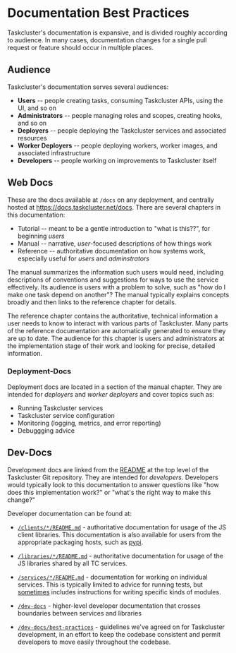 # Documentation Best Practices

Taskcluster's documentation is expansive, and is divided roughly according to audience.
In many cases, documentation changes for a single pull request or feature should occur in multiple places.

## Audience

Taskcluster's documentation serves several audiences:
<!-- NOTE: Please update dev-docs/best-practices/changelog.md and the changelog cli when updating this list -->

 * **Users** -- people creating tasks, consuming Taskcluster APIs, using the UI, and so on
 * **Administrators** -- people managing roles and scopes, creating hooks, and so on
 * **Deployers** -- people deploying the Taskcluster services and associated resources
 * **Worker Deployers** -- people deploying workers, worker images, and associated infrastructure
 * **Developers** -- people working on improvements to Taskcluster itself

## Web Docs

These are the docs available at `/docs` on any deployment, and centrally hosted at https://docs.taskcluster.net/docs.
There are several chapters in this documentation:

* Tutorial -- meant to be a gentle introduction to "what is this??", for beginning *users*
* Manual -- narrative, *user*-focused descriptions of how things work
* Reference -- authoritative documentation on how systems work, especially useful for *users* and *adminstrators*

The manual summarizes the information such users would need, including descriptions of conventions and suggestions for ways to use the service effectively.
Its audience is users with a problem to solve, such as "how do I make one task depend on another"?
The manual typically explains concepts broadly and then links to the reference chapter for details.

The reference chapter contains the authoritative, technical information a user needs to know to interact with various parts of Taskcluster.
Many parts of the reference documentation are automatically generated to ensure they are up to date.
The audience for this chapter is users and administrators at the implementation stage of their work and looking for precise, detailed information.

### Deployment-Docs

Deployment docs are located in a section of the manual chapter.
They are intended for *deployers* and *worker deployers* and cover topics such as:

* Running Taskcluster services
* Taskcluster service configuration
* Monitoring (logging, metrics, and error reporting)
* Debuggging advice

## Dev-Docs

Development docs are linked from the [README](../../README.md) at the top level of the Taskcluster Git repository.
They are intended for *developers*.
Developers would typically look to this documentation to answer questions like "how does this implementation work?" or "what's the right way to make this change?"

Developer documentation can be found at:

* [`/clients/*/README.md`](../../clients) - authoritative documentation for usage of the JS client libraries.
  This documentation is also available for users from the appropriate packaging hosts, such as [pypi](https://pypi.org/project/taskcluster/).

* [`/libraries/*/README.md`](../../libraries) - authoritative documentation for usage of the JS libraries shared by all TC services.

* [`/services/*/README.md`](../../services) - documentation for working on individual services.
  This is typically limited to advice for running tests, but [sometimes](../../services/worker-manager/providers.md) includes instructions for writing specific kinds of modules.

* [`/dev-docs`](../) - higher-level developer documentation that crosses boundaries between services and libraries

* [`/dev-docs/best-practices`](./) - guidelines we've agreed on for Taskcluster development, in an effort to keep the codebase consistent and permit developers to move easily throughout the codebase.
